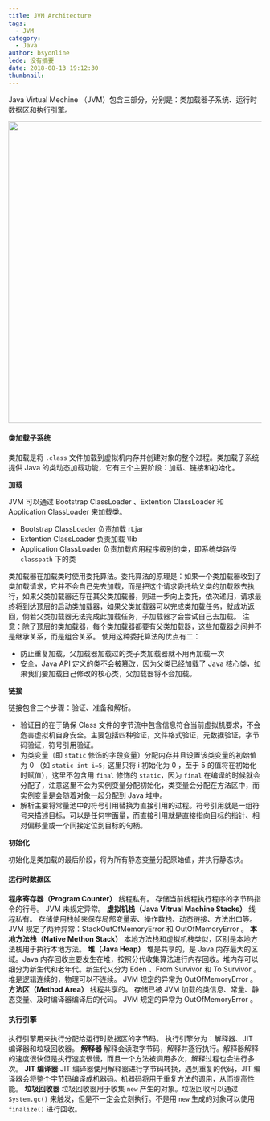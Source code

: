 ```yaml
---
title: JVM Architecture
tags:
  - JVM
category:
  - Java
author: bsyonline
lede: 没有摘要
date: 2018-08-13 19:12:30
thumbnail:
---
```



Java Virtual Mechine （JVM）包含三部分，分别是：类加载器子系统、运行时数据区和执行引擎。

<img src="https://linksredirect.com/?pub_id=29254CL26369&source=js&url=http%3A//javainterviewpoint-7ac9.kxcdn.com/wp-content/uploads/2016/01/JVM-Architecture.png" style="width:600px">

#### **类加载子系统**
类加载是将 ```.class``` 文件加载到虚拟机内存并创建对象的整个过程。类加载子系统提供 Java 的类动态加载功能，它有三个主要阶段：加载、链接和初始化。  

**加载**

JVM 可以通过 Bootstrap ClassLoader 、Extention ClassLoader 和 Application ClassLoader 来加载类。
* Bootstrap ClassLoader 负责加载 rt.jar
* Extention ClassLoader 负责加载 \lib 
* Application ClassLoader 负责加载应用程序级别的类，即系统类路径 ```classpath``` 下的类

类加载器在加载类时使用委托算法。委托算法的原理是：如果一个类加载器收到了类加载请求，它并不会自己先去加载，而是把这个请求委托给父类的加载器去执行，如果父类加载器还存在其父类加载器，则进一步向上委托，依次递归，请求最终将到达顶层的启动类加载器，如果父类加载器可以完成类加载任务，就成功返回，倘若父类加载器无法完成此加载任务，子加载器才会尝试自己去加载。
注意：除了顶层的类加载器，每个类加载器都要有父类加载器，这些加载器之间并不是继承关系，而是组合关系。
使用这种委托算法的优点有二：

* 防止重复加载，父加载器加载过的类子类加载器就不用再加载一次
* 安全，Java API 定义的类不会被篡改，因为父类已经加载了 Java 核心类，如果我们要加载自己修改的核心类，父加载器将不会加载。

**链接**

链接包含三个步骤：验证、准备和解析。
* 验证目的在于确保 Class 文件的字节流中包含信息符合当前虚拟机要求，不会危害虚拟机自身安全。主要包括四种验证，文件格式验证，元数据验证，字节码验证，符号引用验证。
* 为类变量（即 ```static``` 修饰的字段变量）分配内存并且设置该类变量的初始值为 0 （如 ```static int i=5;``` 这里只将 i 初始化为 0 ，至于 5 的值将在初始化时赋值），这里不包含用 ```final``` 修饰的 ```static```，因为 ```final``` 在编译的时候就会分配了，注意这里不会为实例变量分配初始化，类变量会分配在方法区中，而实例变量是会随着对象一起分配到 Java 堆中。
* 解析主要将常量池中的符号引用替换为直接引用的过程。符号引用就是一组符号来描述目标，可以是任何字面量，而直接引用就是直接指向目标的指针、相对偏移量或一个间接定位到目标的句柄。

**初始化**

初始化是类加载的最后阶段，将为所有静态变量分配原始值，并执行静态块。

#### **运行时数据区**

**程序寄存器（Program Counter）**
线程私有。
存储当前线程执行程序的字节码指令的行号。
JVM 未规定异常。
**虚拟机栈（Java Vitrual Machine Stacks）**
线程私有。
存储使用栈帧来保存局部变量表、操作数栈、动态链接、方法出口等。
JVM 规定了两种异常：StackOutOfMemoryError 和 OutOfMemoryError 。
**本地方法栈（Native Methon Stack）**
本地方法栈和虚拟机栈类似，区别是本地方法栈用于执行本地方法。
**堆（Java Heap）**
堆是共享的，是 Java 内存最大的区域。Java 内存回收主要发生在堆，按照分代收集算法进行内存回收。堆内存可以细分为新生代和老年代。新生代又分为 Eden 、From Survivor 和 To Survivor 。堆是逻辑连续的，物理可以不连续。
JVM 规定的异常为 OutOfMemoryError 。
**方法区（Method Area）**
线程共享的。
存储已被 JVM 加载的类信息、常量、静态变量、及时编译器编译后的代码。
JVM 规定的异常为 OutOfMemoryError 。


#### **执行引擎**
执行引擎用来执行分配给运行时数据区的字节码。
执行引擎分为：解释器、JIT 编译器和垃圾回收器。
**解释器**
解释会读取字节码，解释并逐行执行。解释器解释的速度很快但是执行速度很慢，而且一个方法被调用多次，解释过程也会进行多次。
**JIT 编译器**
JIT 编译器使用解释器进行字节码转换，遇到重复的代码，JIT 编译器会将整个字节码编译成机器码。机器码将用于重复方法的调用，从而提高性能。
**垃圾回收器**
垃圾回收器用于收集 ```new``` 产生的对象。垃圾回收可以通过 ```System.gc()``` 来触发，但是不一定会立刻执行。不是用 ```new``` 生成的对象可以使用 ```finalize()``` 进行回收。



